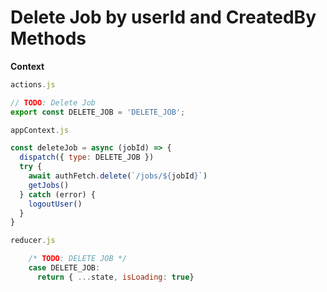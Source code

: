 # Delete Job by userId and CreatedBy Methods
**Context**
```js
actions.js

// TODO: Delete Job
export const DELETE_JOB = 'DELETE_JOB';
```
```js
appContext.js

const deleteJob = async (jobId) => {
  dispatch({ type: DELETE_JOB })
  try {
    await authFetch.delete(`/jobs/${jobId}`)
    getJobs()
  } catch (error) {
    logoutUser()
  }
}
```
```js
reducer.js

    /* TODO: DELETE JOB */
    case DELETE_JOB:
      return { ...state, isLoading: true}
```
